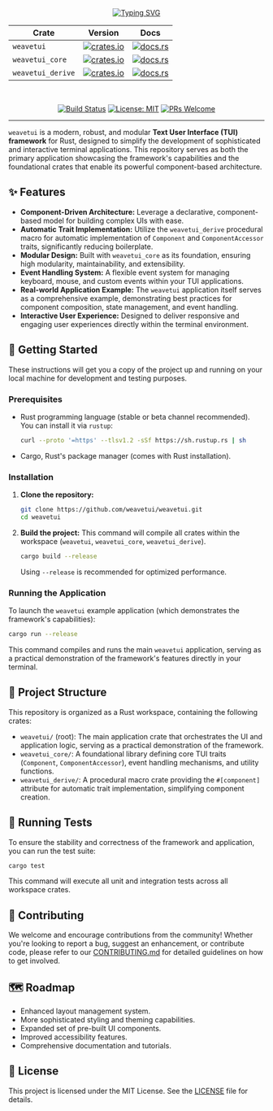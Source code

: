 <div align="center">
  <a href="https://git.io/typing-svg">
    <img src="https://readme-typing-svg.demolab.com?font=Fira+Code&duration=2000&pause=1000&color=36BCF7&center=true&vCenter=true&width=500&lines=weavetui;A+Modern%2C+Robust%2C+and+Modular+TUI+Framework" alt="Typing SVG" />
  </a>
</div>

<div align="center">

| **Crate**           | **Version**                                                                                             | **Docs**                                                                                              |
| ------------------- | ------------------------------------------------------------------------------------------------------- | ----------------------------------------------------------------------------------------------------- |
| `weavetui`          | [![crates.io](https://img.shields.io/crates/v/weavetui.svg)](https://crates.io/crates/weavetui)             | [![docs.rs](https://img.shields.io/docsrs/weavetui)](https://docs.rs/weavetui)                         |
| `weavetui_core`     | [![crates.io](https://img.shields.io/crates/v/weavetui_core.svg)](https://crates.io/crates/weavetui_core) | [![docs.rs](https://img.shields.io/docsrs/weavetui_core)](https://docs.rs/weavetui_core)             |
| `weavetui_derive`   | [![crates.io](https://img.shields.io/crates/v/weavetui_derive.svg)](https://crates.io/crates/weavetui_derive) | [![docs.rs](https://img.shields.io/docsrs/weavetui_derive)](https://docs.rs/weavetui_derive)         |

<br>

[![Build Status](https://github.com/mzyui/weavetui/actions/workflows/rust.yml/badge.svg)](https://github.com/mzyui/weavetui/actions/workflows/rust.yml)
[![License: MIT](https://img.shields.io/badge/License-MIT-blue.svg)](https://opensource.org/licenses/MIT)
[![PRs Welcome](https://img.shields.io/badge/PRs-welcome-brightgreen.svg)](CONTRIBUTING.md)

</div>

---

`weavetui` is a modern, robust, and modular **Text User Interface (TUI) framework** for Rust, designed to simplify the development of sophisticated and interactive terminal applications. This repository serves as both the primary application showcasing the framework's capabilities and the foundational crates that enable its powerful component-based architecture.

## ✨ Features

*   **Component-Driven Architecture:** Leverage a declarative, component-based model for building complex UIs with ease.
*   **Automatic Trait Implementation:** Utilize the `weavetui_derive` procedural macro for automatic implementation of `Component` and `ComponentAccessor` traits, significantly reducing boilerplate.
*   **Modular Design:** Built with `weavetui_core` as its foundation, ensuring high modularity, maintainability, and extensibility.
*   **Event Handling System:** A flexible event system for managing keyboard, mouse, and custom events within your TUI applications.
*   **Real-world Application Example:** The `weavetui` application itself serves as a comprehensive example, demonstrating best practices for component composition, state management, and event handling.
*   **Interactive User Experience:** Designed to deliver responsive and engaging user experiences directly within the terminal environment.

## 🚀 Getting Started

These instructions will get you a copy of the project up and running on your local machine for development and testing purposes.

### Prerequisites

*   Rust programming language (stable or beta channel recommended). You can install it via `rustup`:
    ```bash
    curl --proto '=https' --tlsv1.2 -sSf https://sh.rustup.rs | sh
    ```
*   Cargo, Rust's package manager (comes with Rust installation).

### Installation

1.  **Clone the repository:**
    ```bash
    git clone https://github.com/weavetui/weavetui.git
    cd weavetui
    ```

2.  **Build the project:**
    This command will compile all crates within the workspace (`weavetui`, `weavetui_core`, `weavetui_derive`).
    ```bash
    cargo build --release
    ```
    Using `--release` is recommended for optimized performance.

### Running the Application

To launch the `weavetui` example application (which demonstrates the framework's capabilities):

```bash
cargo run --release
```

This command compiles and runs the main `weavetui` application, serving as a practical demonstration of the framework's features directly in your terminal.

## 📂 Project Structure

This repository is organized as a Rust workspace, containing the following crates:

*   `weavetui/` (root): The main application crate that orchestrates the UI and application logic, serving as a practical demonstration of the framework.
*   `weavetui_core/`: A foundational library defining core TUI traits (`Component`, `ComponentAccessor`), event handling mechanisms, and utility functions.
*   `weavetui_derive/`: A procedural macro crate providing the `#[component]` attribute for automatic trait implementation, simplifying component creation.

## 🧪 Running Tests

To ensure the stability and correctness of the framework and application, you can run the test suite:

```bash
cargo test
```

This command will execute all unit and integration tests across all workspace crates.

## 🤝 Contributing

We welcome and encourage contributions from the community! Whether you're looking to report a bug, suggest an enhancement, or contribute code, please refer to our [CONTRIBUTING.md](CONTRIBUTING.md) for detailed guidelines on how to get involved.

## 🗺️ Roadmap

*   Enhanced layout management system.
*   More sophisticated styling and theming capabilities.
*   Expanded set of pre-built UI components.
*   Improved accessibility features.
*   Comprehensive documentation and tutorials.

## 📄 License

This project is licensed under the MIT License. See the [LICENSE](LICENSE) file for details.
